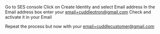 Go to SES console
Click on Create Identity and select Email address
In the Email address box enter your email+cuddleotron@gmail.com
Check and activate it in your Email

Repeat the process but now with your email+cuddlecustomer@gmail.com

